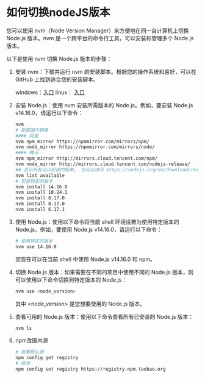 # 如何切换nodeJS版本

您可以使用 nvm（Node Version Manager）来方便地在同一台计算机上切换 Node.js 版本。nvm 是一个跨平台的命令行工具，可以安装和管理多个 Node.js 版本。

以下是使用 nvm 切换 Node.js 版本的步骤：

1. 安装 nvm：下载并运行 nvm 的安装脚本。根据您的操作系统和喜好，可以在 GitHub 上找到适合您的安装脚本。

   windows：[入口](https://github.com/coreybutler/nvm-windows)             linux： [入口](https://github.com/nvm-sh/)

2. 安装 Node.js：使用 nvm 安装所需版本的 Node.js。例如，要安装 Node.js v14.16.0，请运行以下命令：

   ```bash
   nvm
   # 配置国内镜像
   #### 阿里
   nvm npm_mirror https://npmmirror.com/mirrors/npm/
   nvm node_mirror https://npmmirror.com/mirrors/node/
   #### 腾讯
   nvm npm_mirror http://mirrors.cloud.tencent.com/npm/
   nvm node_mirror http://mirrors.cloud.tencent.com/nodejs-release/
   ## 显示所有可以安装的版本。 也可以访问 https://nodejs.org/en/download/releases
   nvm list available
   # 安装特定的版本
   nvm install 14.16.0
   nvm install 10.24.1
   nvm install 8.17.0
   nvm install 8.17.0
   nvm install 6.17.1
   ```

3. 使用 Node.js：使用以下命令将当前 shell 环境设置为使用特定版本的 Node.js。例如，要使用 Node.js v14.16.0，请运行以下命令：

   ```bash
   # 使用特定的版本
   nvm use 14.16.0
   ```

   您现在可以在当前 shell 中使用 Node.js v14.16.0 和 npm。

4. 切换 Node.js 版本：如果需要在不同的项目中使用不同的 Node.js 版本，则可以使用以下命令切换到特定版本的 Node.js：

   ```bash
   nvm use <node_version>
   ```

   其中 <node_version> 是您想要使用的 Node.js 版本。

5. 查看可用的 Node.js 版本：使用以下命令查看所有已安装的 Node.js 版本：

   ```bash
   nvm ls
   ```

6. npm改国内源

   ```bash
   # 查看默认源
   npm config get registry
   # 修改
   npm config set registry https://registry.npm.taobao.org
   ```

   